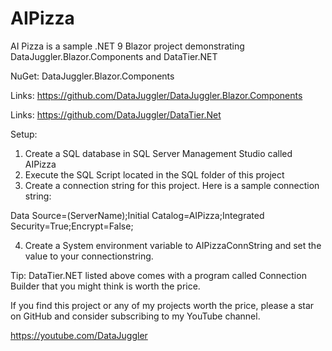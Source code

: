 # AIPizza

AI Pizza is a sample .NET 9 Blazor project demonstrating DataJuggler.Blazor.Components and DataTier.NET

NuGet: DataJuggler.Blazor.Components

Links:
https://github.com/DataJuggler/DataJuggler.Blazor.Components

Links:
https://github.com/DataJuggler/DataTier.Net

Setup:
1. Create a SQL database in SQL Server Management Studio called AIPizza
2. Execute the SQL Script located in the SQL folder of this project
3. Create a connection string for this project. Here is a sample connection string:

Data Source=(ServerName);Initial Catalog=AIPizza;Integrated Security=True;Encrypt=False;

4. Create a System environment variable to AIPizzaConnString and set the value to your connectionstring.

Tip: DataTier.NET listed above comes with a program called Connection Builder that you might think is worth the price.

If you find this project or any of my projects worth the price, please a star on GitHub and consider subscribing to my YouTube channel.

https://youtube.com/DataJuggler
